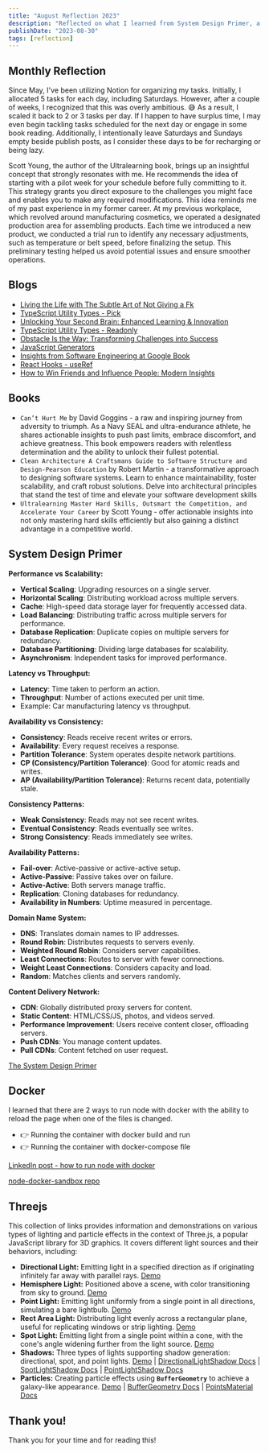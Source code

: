 ```yaml
---
title: "August Reflection 2023"
description: "Reflected on what I learned from System Design Primer, a containerized app with docker, Threejs - lighting/effects, and the concept of doing the pilot week."
publishDate: "2023-08-30"
tags: [reflection]
---
```


## Monthly Reflection

Since May, I've been utilizing Notion for organizing my tasks. Initially, I allocated 5 tasks for each day, including Saturdays. However, after a couple of weeks, I recognized that this was overly ambitious. 😅 As a result, I scaled it back to 2 or 3 tasks per day. If I happen to have surplus time, I may even begin tackling tasks scheduled for the next day or engage in some book reading. Additionally, I intentionally leave Saturdays and Sundays empty beside publish posts, as I consider these days to be for recharging or being lazy.

Scott Young, the author of the Ultralearning book, brings up an insightful concept that strongly resonates with me. He recommends the idea of starting with a pilot week for your schedule before fully committing to it. This strategy grants you direct exposure to the challenges you might face and enables you to make any required modifications. This idea reminds me of my past experience in my former career. At my previous workplace, which revolved around manufacturing cosmetics, we operated a designated production area for assembling products. Each time we introduced a new product, we conducted a trial run to identify any necessary adjustments, such as temperature or belt speed, before finalizing the setup. This preliminary testing helped us avoid potential issues and ensure smoother operations.

## Blogs

- [Living the Life with The Subtle Art of Not Giving a Fk](https://victoriacheng15.vercel.app/posts/living-the-life-with-the-subtle-art-of-not-giving-a-fk)
- [TypeScript Utility Types - Pick](https://victoriacheng15.vercel.app/posts/typescript-utility-types-pick)
- [Unlocking Your Second Brain: Enhanced Learning & Innovation](https://victoriacheng15.vercel.app/posts/unlocking-your-second-brain-enhanced-learning-innovation)
- [TypeScript Utility Types - Readonly](https://victoriacheng15.vercel.app/posts/typescript-utility-types-readonly)
- [Obstacle Is the Way: Transforming Challenges into Success](https://victoriacheng15.vercel.app/posts/obstacle-is-the-way-transforming-challenges-into-success)
- [JavaScript Generators](https://victoriacheng15.vercel.app/posts/javascript-generator)
- [Insights from Software Engineering at Google Book](https://victoriacheng15.vercel.app/posts/insights-from-software-engineering-at-google-book)
- [React Hooks - useRef](https://victoriacheng15.vercel.app/posts/react-hooks-useref)
- [How to Win Friends and Influence People: Modern Insights](https://victoriacheng15.vercel.app/posts/how-to-win-friends-and-influence-people-modern-insights)

## Books

- `Can’t Hurt Me` by David Goggins - a raw and inspiring journey from adversity to triumph. As a Navy SEAL and ultra-endurance athlete, he shares actionable insights to push past limits, embrace discomfort, and achieve greatness. This book empowers readers with relentless determination and the ability to unlock their fullest potential.
- `Clean Architecture A Craftsmans Guide to Software Structure and Design-Pearson Education` by Robert Martin - a transformative approach to designing software systems. Learn to enhance maintainability, foster scalability, and craft robust solutions. Delve into architectural principles that stand the test of time and elevate your software development skills
- `Ultralearning Master Hard Skills, Outsmart the Competition, and Accelerate Your Career` by Scott Young - offer actionable insights into not only mastering hard skills efficiently but also gaining a distinct advantage in a competitive world.

## System Design Primer

**Performance vs Scalability:**

- **Vertical Scaling**: Upgrading resources on a single server.
- **Horizontal Scaling**: Distributing workload across multiple servers.
- **Cache**: High-speed data storage layer for frequently accessed data.
- **Load Balancing**: Distributing traffic across multiple servers for performance.
- **Database Replication**: Duplicate copies on multiple servers for redundancy.
- **Database Partitioning**: Dividing large databases for scalability.
- **Asynchronism**: Independent tasks for improved performance.

**Latency vs Throughput:**

- **Latency**: Time taken to perform an action.
- **Throughput**: Number of actions executed per unit time.
- Example: Car manufacturing latency vs throughput.

**Availability vs Consistency:**

- **Consistency**: Reads receive recent writes or errors.
- **Availability**: Every request receives a response.
- **Partition Tolerance**: System operates despite network partitions.
- **CP (Consistency/Partition Tolerance)**: Good for atomic reads and writes.
- **AP (Availability/Partition Tolerance)**: Returns recent data, potentially stale.

**Consistency Patterns:**

- **Weak Consistency**: Reads may not see recent writes.
- **Eventual Consistency**: Reads eventually see writes.
- **Strong Consistency**: Reads immediately see writes.

**Availability Patterns:**

- **Fail-over**: Active-passive or active-active setup.
- **Active-Passive**: Passive takes over on failure.
- **Active-Active**: Both servers manage traffic.
- **Replication**: Cloning databases for redundancy.
- **Availability in Numbers**: Uptime measured in percentage.

**Domain Name System:**

- **DNS**: Translates domain names to IP addresses.
- **Round Robin**: Distributes requests to servers evenly.
- **Weighted Round Robin**: Considers server capabilities.
- **Least Connections**: Routes to server with fewer connections.
- **Weight Least Connections**: Considers capacity and load.
- **Random**: Matches clients and servers randomly.

**Content Delivery Network:**

- **CDN**: Globally distributed proxy servers for content.
- **Static Content**: HTML/CSS/JS, photos, and videos served.
- **Performance Improvement**: Users receive content closer, offloading servers.
- **Push CDNs**: You manage content updates.
- **Pull CDNs**: Content fetched on user request.

[The System Design Primer](https://github.com/donnemartin/system-design-primer#readme)

## Docker

I learned that there are 2 ways to run node with docker with the ability to reload the page when one of the files is changed.

- 👉 Running the container with docker build and run
- 👉 Running the container with docker-compose file

[LinkedIn post - how to run node with docker](https://www.linkedin.com/posts/victoriacheng15_coding-programming-softwareengineering-activity-7095410750940172289-iqdQ?utm_source=share&utm_medium=member_desktop)

[node-docker-sandbox repo](https://github.com/victoriacheng15/node-docker-sandbox)

## Threejs

This collection of links provides information and demonstrations on various types of lighting and particle effects in the context of Three.js, a popular JavaScript library for 3D graphics. It covers different light sources and their behaviors, including:

- **Directional Light:** Emitting light in a specified direction as if originating infinitely far away with parallel rays. [Demo](https://victoriacheng15.github.io/three-js-demo/4-directional-light/)
- **Hemisphere Light:** Positioned above a scene, with color transitioning from sky to ground. [Demo](https://victoriacheng15.github.io/three-js-demo/5-hemisphere-light/)
- **Point Light:** Emitting light uniformly from a single point in all directions, simulating a bare lightbulb. [Demo](https://victoriacheng15.github.io/three-js-demo/6-point-light/)
- **Rect Area Light:** Distributing light evenly across a rectangular plane, useful for replicating windows or strip lighting. [Demo](https://victoriacheng15.github.io/three-js-demo/7-rect-area-light/)
- **Spot Light:** Emitting light from a single point within a cone, with the cone's angle widening further from the light source. [Demo](https://victoriacheng15.github.io/three-js-demo/4-directional-light/)
- **Shadows:** Three types of lights supporting shadow generation: directional, spot, and point lights. [Demo](https://victoriacheng15.github.io/three-js-demo/9-shadows/) | [DirectionalLightShadow Docs](https://threejs.org/docs/index.html?q=shadow#api/en/lights/shadows/DirectionalLightShadow) | [SpotLightShadow Docs](https://threejs.org/docs/index.html?q=shadow#api/en/lights/shadows/SpotLightShadow) | [PointLightShadow Docs](https://threejs.org/docs/index.html?q=shadow#api/en/lights/shadows/PointLightShadow)
- **Particles:** Creating particle effects using **`BufferGeometry`** to achieve a galaxy-like appearance. [Demo](https://victoriacheng15.github.io/three-js-demo/10-particles/) | [BufferGeometry Docs](https://threejs.org/docs/index.html?q=point#api/en/core/BufferGeometry) | [PointsMaterial Docs](https://threejs.org/docs/index.html?q=point#api/en/materials/PointsMaterial)

## Thank you!

Thank you for your time and for reading this!
